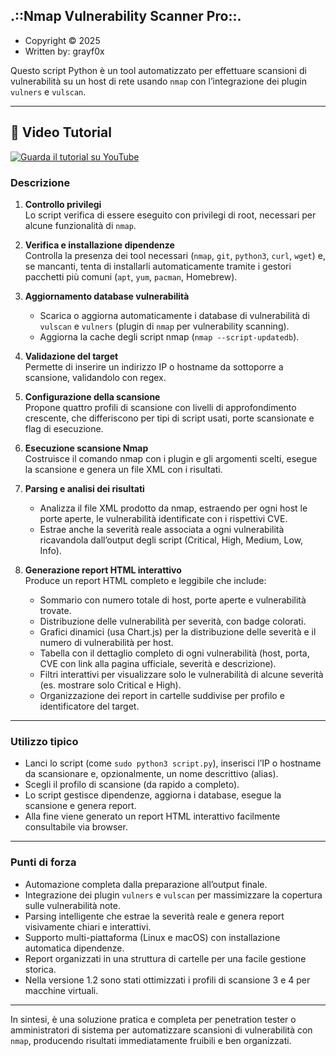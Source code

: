 .::Nmap Vulnerability Scanner Pro::.
------------------------------------
  - Copyright ©️ 2025
  - Written by: grayf0x    

Questo script Python è un tool automatizzato per effettuare scansioni di vulnerabilità su un host di rete usando `nmap` con l’integrazione dei plugin `vulners` e `vulscan`.    

***  

## 🎥 Video Tutorial
[![Guarda il tutorial su YouTube](https://img.youtube.com/vi/JSDotBUQ9y0/0.jpg)](https://www.youtube.com/watch?v=JSDotBUQ9y0)


### Descrizione    

1. **Controllo privilegi**    
   Lo script verifica di essere eseguito con privilegi di root, necessari per alcune funzionalità di `nmap`.  

2. **Verifica e installazione dipendenze**    
   Controlla la presenza dei tool necessari (`nmap`, `git`, `python3`, `curl`, `wget`) e, se mancanti, tenta di installarli automaticamente tramite i gestori pacchetti più comuni (`apt`, `yum`, `pacman`, Homebrew).  

3. **Aggiornamento database vulnerabilità**    
   - Scarica o aggiorna automaticamente i database di vulnerabilità di `vulscan` e `vulners` (plugin di `nmap` per vulnerability scanning).  
   - Aggiorna la cache degli script nmap (`nmap --script-updatedb`).  

4. **Validazione del target**    
   Permette di inserire un indirizzo IP o hostname da sottoporre a scansione, validandolo con regex.  

5. **Configurazione della scansione**    
   Propone quattro profili di scansione con livelli di approfondimento crescente, che differiscono per tipi di script usati, porte scansionate e flag di esecuzione.  

6. **Esecuzione scansione Nmap**    
   Costruisce il comando nmap con i plugin e gli argomenti scelti, esegue la scansione e genera un file XML con i risultati.  

7. **Parsing e analisi dei risultati**    
   - Analizza il file XML prodotto da nmap, estraendo per ogni host le porte aperte, le vulnerabilità identificate con i rispettivi CVE.    
   - Estrae anche la severità reale associata a ogni vulnerabilità ricavandola dall’output degli script (Critical, High, Medium, Low, Info).  

8. **Generazione report HTML interattivo**    
   Produce un report HTML completo e leggibile che include:    
   - Sommario con numero totale di host, porte aperte e vulnerabilità trovate.    
   - Distribuzione delle vulnerabilità per severità, con badge colorati.    
   - Grafici dinamici (usa Chart.js) per la distribuzione delle severità e il numero di vulnerabilità per host.    
   - Tabella con il dettaglio completo di ogni vulnerabilità (host, porta, CVE con link alla pagina ufficiale, severità e descrizione).    
   - Filtri interattivi per visualizzare solo le vulnerabilità di alcune severità (es. mostrare solo Critical e High).    
   - Organizzazione dei report in cartelle suddivise per profilo e identificatore del target.  

***  

### Utilizzo tipico  

- Lanci lo script (come `sudo python3 script.py`), inserisci l’IP o hostname da scansionare e, opzionalmente, un nome descrittivo (alias).  
- Scegli il profilo di scansione (da rapido a completo).  
- Lo script gestisce dipendenze, aggiorna i database, esegue la scansione e genera report.  
- Alla fine viene generato un report HTML interattivo facilmente consultabile via browser.  

***  

### Punti di forza  

- Automazione completa dalla preparazione all’output finale.  
- Integrazione dei plugin `vulners` e `vulscan` per massimizzare la copertura sulle vulnerabilità note.  
- Parsing intelligente che estrae la severità reale e genera report visivamente chiari e interattivi.  
- Supporto multi-piattaforma (Linux e macOS) con installazione automatica dipendenze.  
- Report organizzati in una struttura di cartelle per una facile gestione storica.
- Nella versione 1.2 sono stati ottimizzati i profili di scansione 3 e 4 per macchine virtuali.  

***  

In sintesi, è una soluzione pratica e completa per penetration tester o amministratori di sistema per automatizzare scansioni di vulnerabilità con `nmap`, producendo risultati immediatamente fruibili e ben organizzati. 
